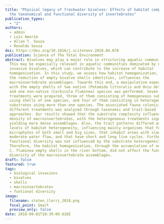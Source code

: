 ```yaml
---
title: "Physical legacy of freshwater bivalves: Effects of habitat complexity on
  the taxonomical and functional diversity of invertebrates"
publication_types:
  - "2"
authors:
  - admin
  - Luís Amorim
  - Allan T. Souza
  - Ronaldo Sousa
doi: https://doi.org/10.1016/j.scitotenv.2018.04.070
publication: Science of The Total Environment
abstract: Bivalves may play a major role in structuring aquatic communities.
  This may be especially relevant in aquatic communities dominated by non-native
  invasive bivalves, which can contribute to the increase of habitat
  homogenization. In this study, we assess how habitat homogenization, through
  the reduction of empty bivalve shells identities, influences the
  macroinvertebrate assemblages. Towards this end, a manipulative experiment
  with the empty shells of two native (Potomida littoralis and Unio delphinus)
  and one non-native (Corbicula fluminea) species was performed. Seven
  treatments were prepared, three of them consisting of homogeneous substrates
  using shells of one species, and four of them consisting in heterogeneous
  substrates using more than one species. The associated fauna colonizing
  different treatments was analyzed through taxonomic and trait-based
  approaches. Our results showed that the substrate complexity influenced the
  density of macroinvertebrates, with the heterogeneous treatments significantly
  yielding more dense assemblages. Also, the trait patterns differed among the
  levels of habitat heterogeneity, influencing mainly organisms that feed on
  microphytes of both small and big sizes, that inhabit areas with slow to
  moderate water flow, and that have short and long live cycles. Further, the
  functional diversity was not influenced by the substrate heterogeneity.
  Therefore, the habitat homogenization, through the accumulation of non-native
  C. fluminea empty shells in the river bottom, did not affect the functional
  diversity of the macroinvertebrate assemblages.
draft: false
featured: true
tags:
  - biological invasions
  - bivalves
  - shells
  - macroinvertebrates
  - funtional diversity
image:
  filename: stoten_ilarri_2018.png
  focal_point: Smart
  preview_only: false
date: 2018-09-01T10:39:09.610Z
---
```

